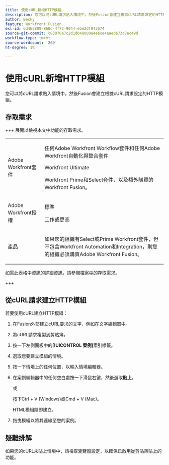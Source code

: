 ```yaml
---
title: 使用cURL新增HTTP模組
description: 您可以將cURL請求貼入情境中，然後Fusion會建立根據cURL請求設定的HTTP模組。
author: Becky
feature: Workfront Fusion
exl-id: 6d466809-860d-4f72-9044-ebe2df943674
source-git-commit: c83070a7c2d1d048000a4eace4aaede73c7ec49d
workflow-type: tm+mt
source-wordcount: '269'
ht-degree: 1%

---
```


# 使用cURL新增HTTP模組

您可以將cURL請求貼入情境中，然後Fusion會建立根據cURL請求設定的HTTP模組。

## 存取需求

+++ 展開以檢視本文中功能的存取需求。

<table style="table-layout:auto">
 <col> 
 <col> 
 <tbody> 
  <tr> 
   <td role="rowheader">Adobe Workfront套件</td> 
   <td> <p>任何Adobe Workfront Workflow套件和任何Adobe Workfront自動化與整合套件</p><p>Workfront Ultimate</p><p>Workfront Prime和Select套件，以及額外購買的Workfront Fusion。</p> </td> 
  </tr> 
  <tr data-mc-conditions=""> 
   <td role="rowheader">Adobe Workfront授權</td> 
   <td> <p>標準</p><p>工作或更高</p> </td> 
  </tr> 
  <tr> 
   <td role="rowheader">產品</td> 
   <td>
   <p>如果您的組織有Select或Prime Workfront套件，但不包含Workfront Automation和Integration，則您的組織必須購買Adobe Workfront Fusion。</li></ul>
   </td> 
  </tr>
 </tbody> 
</table>

如需此表格中資訊的詳細資訊，請參閱檔案[中的](/help/workfront-fusion/references/licenses-and-roles/access-level-requirements-in-documentation.md)存取需求。

+++

## 從cURL請求建立HTTP模組


若要使用cURL建立HTTP模組：

1. 在Fusion外部建立cURL要求的文字，例如在文字編輯器中。
1. 將cURL請求複製到剪貼簿。
1. 按一下左側面板中的&#x200B;**[!UICONTROL 案例]**&#x200B;索引標籤。
1. 選取您要建立模組的情境。
1. 按一下情境上的任何位置，以輸入情境編輯器。
1. 在案例編輯器中的任何空白處按一下滑鼠右鍵，然後選取&#x200B;**貼上**。

   或

   按下Ctrl + V (Windows)或Cmd + V (Mac)。


   HTML模組隨即建立。
1. 拖曳模組以將其連線至您的案例。

## 疑難排解

如果您的cURL未貼上情境中，請檢查瀏覽器設定，以確保已啟用從剪貼簿貼上的功能。

